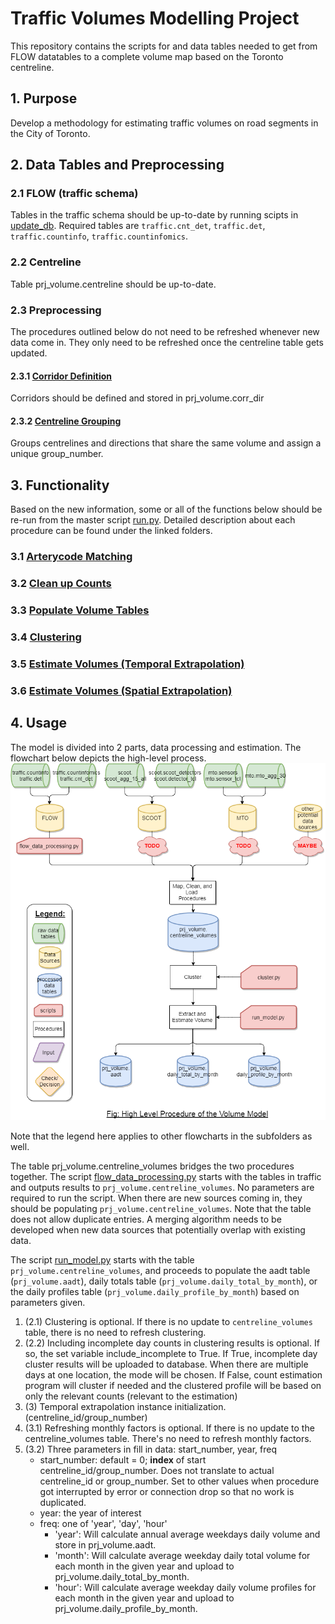 # Traffic Volumes Modelling Project
This repository contains the scripts for and data tables needed to get from FLOW datatables to a complete volume map based on the Toronto centreline. 

## 1. Purpose
Develop a methodology for estimating traffic volumes on road segments in the City of Toronto.

## 2. Data Tables and Preprocessing

### 2.1 FLOW (traffic schema)
Tables in the traffic schema should be up-to-date by running scipts in [update_db](preprocessing/update_db/). Required tables are `traffic.cnt_det`, `traffic.det`, `traffic.countinfo`, `traffic.countinfomics`.

### 2.2 Centreline 
Table prj_volume.centreline should be up-to-date. 

### 2.3 Preprocessing
The procedures outlined below do not need to be refreshed whenever new data come in. They only need to be refreshed once the centreline table gets updated.
#### 2.3.1 [Corridor Definition](preprocessing/corridors/)
Corridors should be defined and stored in prj_volume.corr_dir

#### 2.3.2 [Centreline Grouping](preprocessing/spatial_interpolation)
Groups centrelines and directions that share the same volume and assign a unique group_number. 

## 3. Functionality
Based on the new information, some or all of the functions below should be re-run from the master script [run.py](run.py). Detailed description about each procedure can be found under the linked folders. 

### 3.1 [Arterycode Matching](arterycode_mapping/)
### 3.2 [Clean up Counts](data_cleanup/)
### 3.3 [Populate Volume Tables](populate_datatables/)
### 3.4 [Clustering](clustering/)
### 3.5 [Estimate Volumes (Temporal Extrapolation)](estimation_extraction/)
### 3.6 [Estimate Volumes (Spatial Extrapolation)](spatial_extrapolation/)

## 4. Usage 
The model is divided into 2 parts, data processing and estimation. The flowchart below depicts the high-level process. 
![volume_model_1](img/volume_model_1.png)

Note that the legend here applies to other flowcharts in the subfolders as well.

The table prj_volume.centreline_volumes bridges the two procedures together. The script [flow_data_processing.py](flow_data_processing.py) starts with the tables in traffic and outputs results to `prj_volume.centreline_volumes`. No parameters are required to run the script. When there are new sources coming in, they should be populating `prj_volume.centreline_volumes`. Note that the table does not allow duplicate entries. A merging algorithm needs to be developed when new data sources that potentially overlap with existing data. 

The script [run_model.py](run_model.py) starts with the table `prj_volume.centreline_volumes`, and proceeds to populate the aadt table (`prj_volume.aadt`), daily totals table (`prj_volume.daily_total_by_month`), or the daily profiles table (`prj_volume.daily_profile_by_month`) based on parameters given.   

1. (2.1) Clustering is optional. If there is no update to `centreline_volumes` table, there is no need to refresh clustering. 
2. (2.2) Including incomplete day counts in clustering results is optional. If so, the set variable include_incomplete to True. If True, incomplete day cluster results will be uploaded to database. When there are multiple days at one location, the mode will be chosen. If False, count estimation program will cluster if needed and the clustered profile will be based on only the relevant counts (relevant to the estimation)
3. (3) Temporal extrapolation instance initialization. (centreline_id/group_number)
3. (3.1) Refreshing monthly factors is optional. If there is no update to the centreline_volumes table. There's no need to refresh monthly factors.
4. (3.2) Three parameters in fill in data: start_number, year, freq
	- start_number: default = 0; **index** of start centreline_id/group_number. Does not translate to actual centreline_id or group_number. Set to other values when procedure got interrupted by error or connection drop so that no work is duplicated.
	- year: the year of interest
	- freq: one of 'year', 'day', 'hour'
		* 'year': Will calculate annual average weekdays daily volume and store in prj_volume.aadt.
		* 'month': Will calculate average weekday daily total volume for each month in the given year and upload to prj_volume.daily_total_by_month.
		* 'hour': Will calculate average weekday daily volume profiles for each month in the given year and upload to prj_volume.daily_profile_by_month. 
